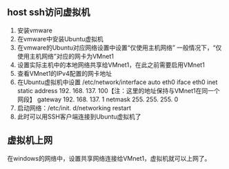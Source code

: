 ## host ssh访问虚拟机
1. 安装vmware
2. 在vmware中安装Ubuntu虚拟机
3. 在vmware的Ubuntu对应网络设置中设置“仅使用主机网络” 一般情况下，“仅使用主机网络”对应的网卡为VMnet1
4. 设置实际主机中的本地网络共享给VMnet1，在此之前需要启用VMnet1
5. 查看VMnet1的IPv4配置的网卡地址
6. 在Ubuntu虚拟机中设置
    /etc/network/interface
    auto eth0
    iface eth0 inet static 
    address 192. 168. 137. 100【注：这里的地址保持与VMnet1在同一个网段】
    gateway 192. 168. 137. 1
    netmask 255. 255. 255. 0
7. 启动网络：/etc/init. d/networking restart
8. 此时可以用SSH客户端连接到Ubuntu虚拟机了

## 虚拟机上网
在windows的网络中，设置共享网络连接给VMnet1，虚拟机就可以上网了。


